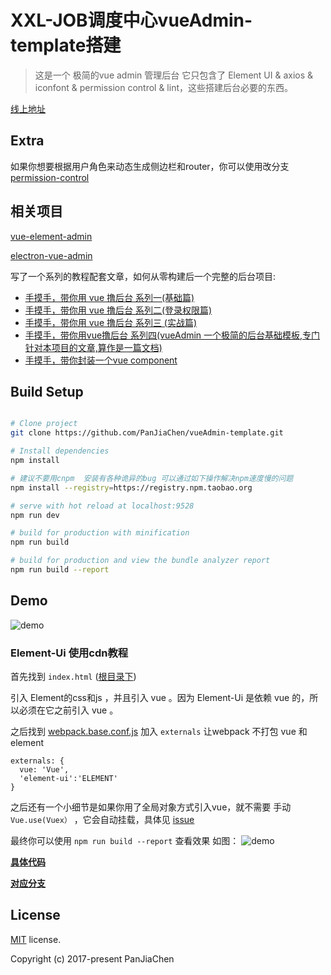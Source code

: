 # XXL-JOB调度中心vueAdmin-template搭建

> 这是一个 极简的vue admin 管理后台 它只包含了 Element UI & axios & iconfont & permission control & lint，这些搭建后台必要的东西。

[线上地址](http://panjiachen.github.io/vueAdmin-template)

## Extra
如果你想要根据用户角色来动态生成侧边栏和router，你可以使用改分支[permission-control](https://github.com/PanJiaChen/vueAdmin-template/tree/permission-control)
 
 ## 相关项目
 [vue-element-admin](https://github.com/PanJiaChen/vue-element-admin)

 [electron-vue-admin](https://github.com/PanJiaChen/electron-vue-admin)

写了一个系列的教程配套文章，如何从零构建后一个完整的后台项目:
 - [手摸手，带你用 vue 撸后台 系列一(基础篇)](https://juejin.im/post/59097cd7a22b9d0065fb61d2)
 - [手摸手，带你用 vue 撸后台 系列二(登录权限篇)](https://juejin.im/post/591aa14f570c35006961acac)
 - [手摸手，带你用 vue 撸后台 系列三 (实战篇)](https://juejin.im/post/593121aa0ce4630057f70d35)
 - [手摸手，带你用vue撸后台 系列四(vueAdmin 一个极简的后台基础模板,专门针对本项目的文章,算作是一篇文档)](https://juejin.im/post/595b4d776fb9a06bbe7dba56)
 - [手摸手，带你封装一个vue component](https://segmentfault.com/a/1190000009090836)


## Build Setup

``` bash

# Clone project
git clone https://github.com/PanJiaChen/vueAdmin-template.git

# Install dependencies
npm install

# 建议不要用cnpm  安装有各种诡异的bug 可以通过如下操作解决npm速度慢的问题
npm install --registry=https://registry.npm.taobao.org

# serve with hot reload at localhost:9528
npm run dev

# build for production with minification
npm run build

# build for production and view the bundle analyzer report
npm run build --report
```

## Demo
![demo](https://github.com/PanJiaChen/PanJiaChen.github.io/blob/master/images/demo.gif)

### Element-Ui 使用cdn教程
首先找到 `index.html` ([根目录下](https://github.com/PanJiaChen/vueAdmin-template/blob/element-ui-cdn/index.html))

引入 Element的css和js ，并且引入 vue 。因为 Element-Ui 是依赖 vue 的，所以必须在它之前引入 vue 。

之后找到 [webpack.base.conf.js](https://github.com/PanJiaChen/vueAdmin-template/blob/element-ui-cdn/build/webpack.base.conf.js) 加入 `externals` 让webpack 不打包 vue 和 element
```
externals: {
  vue: 'Vue',
  'element-ui':'ELEMENT'
}
```

之后还有一个小细节是如果你用了全局对象方式引入vue，就不需要 手动 `Vue.use(Vuex）` ，它会自动挂载，具体见 [issue](https://github.com/vuejs/vuex/issues/731)

最终你可以使用 `npm run build --report` 查看效果
如图：
![demo](https://panjiachen.github.io/images/element-cdn.png)

**[具体代码](https://github.com/PanJiaChen/vueAdmin-template/commit/746aff560932704ae821f82f10b8b2a9681d5177)**

**[对应分支](https://github.com/PanJiaChen/vueAdmin-template/tree/element-ui-cdn)**

## License
[MIT](https://github.com/PanJiaChen/vueAdmin-template/blob/master/LICENSE) license.

Copyright (c) 2017-present PanJiaChen



